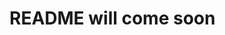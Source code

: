 <!--
Copyright 2024 tu-studio
This file is licensed under the Apache License, Version 2.0.
See the LICENSE file in the root of this project for details.
-->

# README will come soon